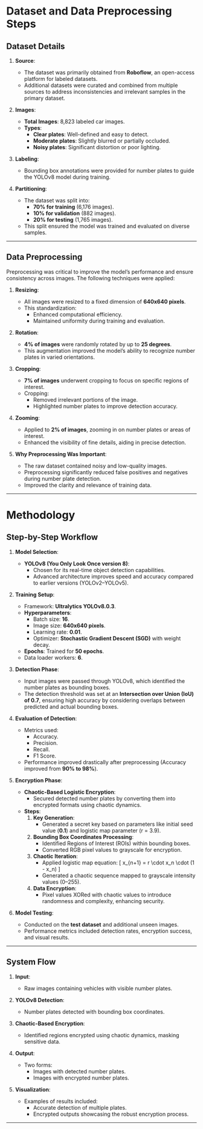 # Dataset and Data Preprocessing Steps

## Dataset Details
1. **Source**: 
   - The dataset was primarily obtained from **Roboflow**, an open-access platform for labeled datasets.
   - Additional datasets were curated and combined from multiple sources to address inconsistencies and irrelevant samples in the primary dataset.

2. **Images**:
   - **Total Images**: 8,823 labeled car images.
   - **Types**:
     - **Clear plates**: Well-defined and easy to detect.
     - **Moderate plates**: Slightly blurred or partially occluded.
     - **Noisy plates**: Significant distortion or poor lighting.

3. **Labeling**:
   - Bounding box annotations were provided for number plates to guide the YOLOv8 model during training.

4. **Partitioning**:
   - The dataset was split into:
     - **70% for training** (6,176 images).
     - **10% for validation** (882 images).
     - **20% for testing** (1,765 images).
   - This split ensured the model was trained and evaluated on diverse samples.

---

## Data Preprocessing
Preprocessing was critical to improve the model’s performance and ensure consistency across images. The following techniques were applied:

1. **Resizing**:
   - All images were resized to a fixed dimension of **640x640 pixels**.
   - This standardization:
     - Enhanced computational efficiency.
     - Maintained uniformity during training and evaluation.

2. **Rotation**:
   - **4% of images** were randomly rotated by up to **25 degrees**.
   - This augmentation improved the model’s ability to recognize number plates in varied orientations.

3. **Cropping**:
   - **7% of images** underwent cropping to focus on specific regions of interest.
   - Cropping:
     - Removed irrelevant portions of the image.
     - Highlighted number plates to improve detection accuracy.

4. **Zooming**:
   - Applied to **2% of images**, zooming in on number plates or areas of interest.
   - Enhanced the visibility of fine details, aiding in precise detection.

5. **Why Preprocessing Was Important**:
   - The raw dataset contained noisy and low-quality images.
   - Preprocessing significantly reduced false positives and negatives during number plate detection.
   - Improved the clarity and relevance of training data.

---

# Methodology

## Step-by-Step Workflow

1. **Model Selection**: 
   - **YOLOv8 (You Only Look Once version 8)**:
     - Chosen for its real-time object detection capabilities.
     - Advanced architecture improves speed and accuracy compared to earlier versions (YOLOv2–YOLOv5).

2. **Training Setup**:
   - Framework: **Ultralytics YOLOv8.0.3**.
   - **Hyperparameters**:
     - Batch size: **16**.
     - Image size: **640x640 pixels**.
     - Learning rate: **0.01**.
     - Optimizer: **Stochastic Gradient Descent (SGD)** with weight decay.
   - **Epochs**: Trained for **50 epochs**.
   - Data loader workers: **6**.

3. **Detection Phase**:
   - Input images were passed through YOLOv8, which identified the number plates as bounding boxes.
   - The detection threshold was set at an **Intersection over Union (IoU) of 0.7**, ensuring high accuracy by considering overlaps between predicted and actual bounding boxes.

4. **Evaluation of Detection**:
   - Metrics used:
     - Accuracy.
     - Precision.
     - Recall.
     - F1 Score.
   - Performance improved drastically after preprocessing (Accuracy improved from **90% to 98%**).

5. **Encryption Phase**:
   - **Chaotic-Based Logistic Encryption**:
     - Secured detected number plates by converting them into encrypted formats using chaotic dynamics.
   - **Steps**:
     1. **Key Generation**:
        - Generated a secret key based on parameters like initial seed value (**0.1**) and logistic map parameter \(r = 3.9\).
     2. **Bounding Box Coordinates Processing**:
        - Identified Regions of Interest (ROIs) within bounding boxes.
        - Converted RGB pixel values to grayscale for encryption.
     3. **Chaotic Iteration**:
        - Applied logistic map equation:
          \[
          x_{n+1} = r \cdot x_n \cdot (1 - x_n)
          \]
        - Generated a chaotic sequence mapped to grayscale intensity values (0–255).
     4. **Data Encryption**:
        - Pixel values XORed with chaotic values to introduce randomness and complexity, enhancing security.

6. **Model Testing**:
   - Conducted on the **test dataset** and additional unseen images.
   - Performance metrics included detection rates, encryption success, and visual results.

---

## System Flow

1. **Input**:
   - Raw images containing vehicles with visible number plates.
   
2. **YOLOv8 Detection**:
   - Number plates detected with bounding box coordinates.

3. **Chaotic-Based Encryption**:
   - Identified regions encrypted using chaotic dynamics, masking sensitive data.

4. **Output**:
   - Two forms:
     - Images with detected number plates.
     - Images with encrypted number plates.

5. **Visualization**:
   - Examples of results included:
     - Accurate detection of multiple plates.
     - Encrypted outputs showcasing the robust encryption process.

---
